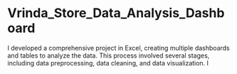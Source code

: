 # Vrinda_Store_Data_Analysis_Dashboard
I developed a comprehensive project in Excel, creating multiple dashboards and tables to analyze the data. This process involved several stages, including data preprocessing, data cleaning, and data visualization. I
